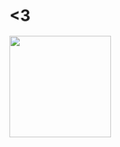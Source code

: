 # **<3**

<img align="left" height = "180px" src="https://i.giphy.com/media/NMBl7NxAlPDrOgq6aQ/giphy.webp">